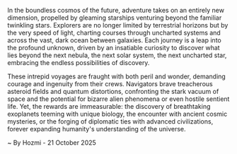 
In the boundless cosmos of the future, adventure takes on an entirely new dimension, propelled by gleaming starships venturing beyond the familiar twinkling stars. Explorers are no longer limited by terrestrial horizons but by the very speed of light, charting courses through uncharted systems and across the vast, dark ocean between galaxies. Each journey is a leap into the profound unknown, driven by an insatiable curiosity to discover what lies beyond the next nebula, the next solar system, the next uncharted star, embracing the endless possibilities of discovery.

These intrepid voyages are fraught with both peril and wonder, demanding courage and ingenuity from their crews. Navigators brave treacherous asteroid fields and quantum distortions, confronting the stark vacuum of space and the potential for bizarre alien phenomena or even hostile sentient life. Yet, the rewards are immeasurable: the discovery of breathtaking exoplanets teeming with unique biology, the encounter with ancient cosmic mysteries, or the forging of diplomatic ties with advanced civilizations, forever expanding humanity's understanding of the universe.

~ By Hozmi - 21 October 2025
